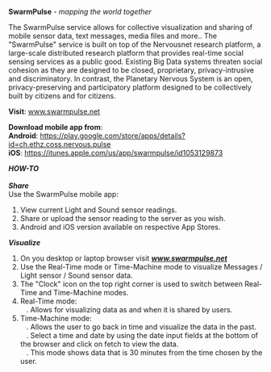 <b>SwarmPulse</b> - <i>mapping the world together</i>

The SwarmPulse service allows for collective visualization and sharing of mobile sensor data, text messages, media files and more.. The "SwarmPulse" service is built on top of the Nervousnet research platform, a large-scale distributed research platform that provides real-time social sensing services as a public good. Existing Big Data systems threaten social cohesion as they are designed to be closed, proprietary, privacy-intrusive and discriminatory. In contrast, the Planetary Nervous System is an open, privacy-preserving and participatory platform designed to be collectively built by citizens and for citizens.

<b>Visit</b>: www.swarmpulse.net<br>

<b>Download mobile app from</b>:<br>
<b>Android</b>: https://play.google.com/store/apps/details?id=ch.ethz.coss.nervous.pulse<br>
<b>iOS</b>: https://itunes.apple.com/us/app/swarmpulse/id1053129873<br>


<b>***************************HOW-TO***************************</b><br><br>
<b><i>Share</i></b><br>
Use the SwarmPulse mobile app:<br>
1. View current Light and Sound sensor readings.<br>
2. Share or upload the sensor reading to the server as you wish.<br>
3. Android and iOS version available on respective App Stores.<br>

<b><i>Visualize</i></b><br>
1. On you desktop or laptop browser visit <b><i>www.swarmpulse.net</i></b><br>
2. Use the Real-Time mode or Time-Machine mode to visualize Messages / Light sensor / Sound sensor data.<br>
3. The "Clock" icon on the top right corner is used to switch between Real-Time and Time-Machine modes.<br>
4. Real-Time mode:<br>
 &nbsp;&nbsp;    .  Allows for visualizing data as and when it is shared by users.<br>
5. Time-Machine mode:<br>
 &nbsp;&nbsp;     .  Allows the user to go back in time and visualize the data in the past.<br>
 &nbsp;&nbsp;     .  Select a time and date by using the date input fields at the bottom of the browser and click on fetch to view the data.<br>
 &nbsp;&nbsp;     .  This mode shows data that is 30 minutes from the time chosen by the user.



